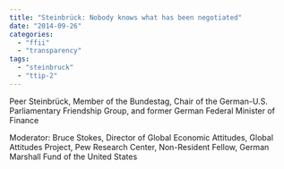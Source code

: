 ```yaml
---
title: "Steinbrück: Nobody knows what has been negotiated"
date: "2014-09-26"
categories: 
  - "ffii"
  - "transparency"
tags: 
  - "steinbruck"
  - "ttip-2"
---
```


Peer Steinbrück, Member of the Bundestag, Chair of the German-U.S. Parliamentary Friendship Group, and former German Federal Minister of Finance

Moderator: Bruce Stokes, Director of Global Economic Attitudes, Global Attitudes Project, Pew Research Center, Non-Resident Fellow, German Marshall Fund of the United States
